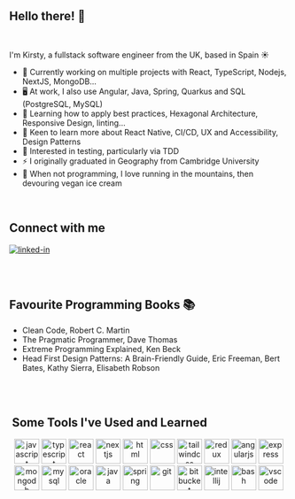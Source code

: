 ## Hello there! 👋

<br/>

I'm Kirsty, a fullstack software engineer from the UK, based in Spain ☀️

- 🧱 Currently working on multiple projects with React, TypeScript, Nodejs, NextJS, MongoDB...
- 🖥️ At work, I also use Angular, Java, Spring, Quarkus and SQL (PostgreSQL, MySQL)
- 🌱 Learning how to apply best practices, Hexagonal Architecture, Responsive Design, linting...
- 🔮 Keen to learn more about React Native, CI/CD, UX and Accessibility, Design Patterns
- 🧪 Interested in testing, particularly via TDD
- ⚡ I originally graduated in Geography from Cambridge University
- 🌄 When not programming, I love running in the mountains, then devouring vegan ice cream

<br/>

## Connect with me
[<img align="center" alt="linked-in" src="https://img.shields.io/badge/linkedin-%230077B5.svg?&style=for-the-badge&logo=linkedin&logoColor=white" />](https://www.linkedin.com/in/kirsty-brown-developer)

<br/>
<br/>

## Favourite Programming Books 📚 

- Clean Code, Robert C. Martin
- The Pragmatic Programmer, Dave Thomas
- Extreme Programming Explained, Ken Beck
- Head First Design Patterns: A Brain-Friendly Guide, 
    Eric Freeman, Bert Bates, Kathy Sierra, Elisabeth Robson

<br/>

<!-- ## Expertise
<img align="left" alt="react" src="https://img.shields.io/badge/react%20-%2320232a.svg?&style=for-the-badge&logo=react&logoColor=%2361DAFB" />
<img align="left" alt="nodejs" src="https://img.shields.io/badge/node.js%20-%2343853D.svg?&style=for-the-badge&logo=node.js&logoColor=white" />
<img align="left" alt="spring" src="https://img.shields.io/badge/spring%20-%236DB33F.svg?&style=for-the-badge&logo=spring&logoColor=white" /> -->

<br/>

<h2> &nbsp;Some Tools I've Used and Learned</h2>
<p align="center">
    <img src="https://cdn.jsdelivr.net/gh/devicons/devicon/icons/javascript/javascript-original.svg" alt="javascript" width="45" height="45"/>
    <img src="https://cdn.jsdelivr.net/gh/devicons/devicon/icons/typescript/typescript-original.svg" alt="typescript" width="45" height="45"/>
    <img src="https://cdn.jsdelivr.net/gh/devicons/devicon/icons/react/react-original-wordmark.svg" alt="react" width="45" height="45"/>
    <img src="https://cdn.jsdelivr.net/gh/devicons/devicon/icons/nextjs/nextjs-line.svg" alt="nextjs" width="45" height="45"/>
    <img src="https://cdn.jsdelivr.net/gh/devicons/devicon/icons/html5/html5-original.svg" alt="html" width="45" height="45"/>
    <img src="https://cdn.jsdelivr.net/gh/devicons/devicon/icons/css3/css3-original.svg" alt="css" width="45" height="45"/>
    <img src="https://cdn.jsdelivr.net/gh/devicons/devicon/icons/tailwindcss/tailwindcss-plain.svg" alt="tailwindcss" width="45" height="45"/>
    <img src="https://cdn.jsdelivr.net/gh/devicons/devicon/icons/redux/redux-original.svg" alt="redux" width="45" height="45"/>
    <img src="https://cdn.jsdelivr.net/gh/devicons/devicon/icons/angularjs/angularjs-original.svg" alt="angularjs" width="45" height="45"/>
    <img src="https://cdn.jsdelivr.net/gh/devicons/devicon/icons/express/express-original.svg" alt="express" width="45" height="45"/>
    <img src="https://cdn.jsdelivr.net/gh/devicons/devicon/icons/mongodb/mongodb-original.svg" alt="mongodb" width="45" height="45"/>
    <img src="https://cdn.jsdelivr.net/gh/devicons/devicon/icons/mysql/mysql-original.svg" alt="mysql" width="45" height="45"/>
    <img src="https://cdn.jsdelivr.net/gh/devicons/devicon/icons/oracle/oracle-original.svg" alt="oracle" width="45" height="45"/>
    <img src="https://cdn.jsdelivr.net/gh/devicons/devicon/icons/java/java-original-wordmark.svg" alt="java" width="45" height="45"/>
    <img src="https://cdn.jsdelivr.net/gh/devicons/devicon/icons/spring/spring-plain.svg" alt="spring" width="45" height="45"/>
    <img src="https://cdn.jsdelivr.net/gh/devicons/devicon/icons/git/git-original.svg" alt="git" width="45" height="45"/>
    <img src="https://cdn.jsdelivr.net/gh/devicons/devicon/icons/bitbucket/bitbucket-original-wordmark.svg" alt="bitbucket" width="45" height="45"/>
    <img src="https://cdn.jsdelivr.net/gh/devicons/devicon/icons/intellij/intellij-original.svg" alt="intellij" width="45" height="45"/>
    <img src="https://cdn.jsdelivr.net/gh/devicons/devicon/icons/bash/bash-original.svg" alt="bash" width="45" height="45"/>
    <img src="https://cdn.jsdelivr.net/gh/devicons/devicon/icons/vscode/vscode-original.svg" alt="vscode" width="45" height="45"/>
</p>

<!-- [![Top Langs](https://github-readme-stats-kirstybrown.vercel.app/api/top-langs/?username=kirstybrown&layout=compact)](https://github.com/kirstybrown/github-readme-stats) -->


<!-- ![Kirsty's GitHub stats](https://github-readme-stats-kirstybrown.vercel.app/api?username=kirstybrown&hide=contribs,prs&show_icons=true&theme=algolia) -->
